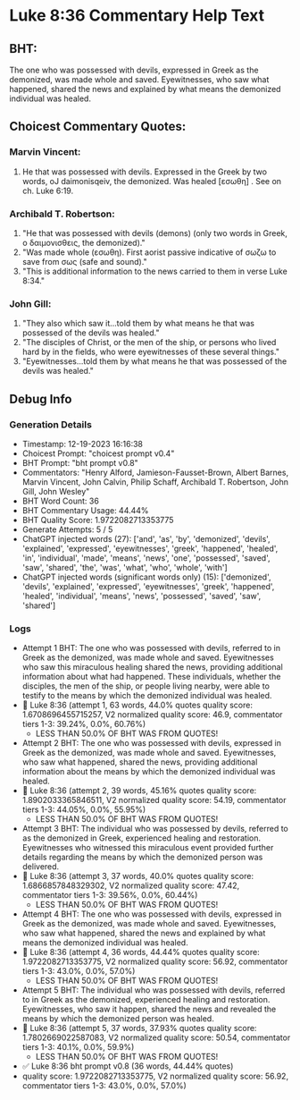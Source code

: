 # Luke 8:36 Commentary Help Text

## BHT:
The one who was possessed with devils, expressed in Greek as the demonized, was made whole and saved. Eyewitnesses, who saw what happened, shared the news and explained by what means the demonized individual was healed.

## Choicest Commentary Quotes:
### Marvin Vincent:
1. He that was possessed with devils. Expressed in the Greek by two words, oJ daimonisqeiv, the demonized. 
Was healed [εσωθη] . See on ch. Luke 6:19.


### Archibald T. Robertson:
1. "He that was possessed with devils (demons) (only two words in Greek, ο δαιμονισθεις, the demonized)." 
2. "Was made whole (εσωθη). First aorist passive indicative of σωζω to save from σως (safe and sound)." 
3. "This is additional information to the news carried to them in verse Luke 8:34."

### John Gill:
1. "They also which saw it...told them by what means he that was possessed of the devils was healed." 
2. "The disciples of Christ, or the men of the ship, or persons who lived hard by in the fields, who were eyewitnesses of these several things."
3. "Eyewitnesses...told them by what means he that was possessed of the devils was healed."


## Debug Info
### Generation Details
- Timestamp: 12-19-2023 16:16:38
- Choicest Prompt: "choicest prompt v0.4"
- BHT Prompt: "bht prompt v0.8"
- Commentators: "Henry Alford, Jamieson-Fausset-Brown, Albert Barnes, Marvin Vincent, John Calvin, Philip Schaff, Archibald T. Robertson, John Gill, John Wesley"
- BHT Word Count: 36
- BHT Commentary Usage: 44.44%
- BHT Quality Score: 1.9722082713353775
- Generate Attempts: 5 / 5
- ChatGPT injected words (27):
	['and', 'as', 'by', 'demonized', 'devils', 'explained', 'expressed', 'eyewitnesses', 'greek', 'happened', 'healed', 'in', 'individual', 'made', 'means', 'news', 'one', 'possessed', 'saved', 'saw', 'shared', 'the', 'was', 'what', 'who', 'whole', 'with']
- ChatGPT injected words (significant words only) (15):
	['demonized', 'devils', 'explained', 'expressed', 'eyewitnesses', 'greek', 'happened', 'healed', 'individual', 'means', 'news', 'possessed', 'saved', 'saw', 'shared']

### Logs
- Attempt 1 BHT: The one who was possessed with devils, referred to in Greek as the demonized, was made whole and saved. Eyewitnesses who saw this miraculous healing shared the news, providing additional information about what had happened. These individuals, whether the disciples, the men of the ship, or people living nearby, were able to testify to the means by which the demonized individual was healed.
- 🔄 Luke 8:36 (attempt 1, 63 words, 44.0% quotes quality score: 1.6708696455715257, V2 normalized quality score: 46.9, commentator tiers 1-3: 39.24%, 0.0%, 60.76%) 
	- LESS THAN 50.0% OF BHT WAS FROM QUOTES!
- Attempt 2 BHT: The one who was possessed with devils, expressed in Greek as the demonized, was made whole and saved. Eyewitnesses, who saw what happened, shared the news, providing additional information about the means by which the demonized individual was healed.
- 🔄 Luke 8:36 (attempt 2, 39 words, 45.16% quotes quality score: 1.8902033365846511, V2 normalized quality score: 54.19, commentator tiers 1-3: 44.05%, 0.0%, 55.95%) 
	- LESS THAN 50.0% OF BHT WAS FROM QUOTES!
- Attempt 3 BHT: The individual who was possessed by devils, referred to as the demonized in Greek, experienced healing and restoration. Eyewitnesses who witnessed this miraculous event provided further details regarding the means by which the demonized person was delivered.
- 🔄 Luke 8:36 (attempt 3, 37 words, 40.0% quotes quality score: 1.6866857848329302, V2 normalized quality score: 47.42, commentator tiers 1-3: 39.56%, 0.0%, 60.44%) 
	- LESS THAN 50.0% OF BHT WAS FROM QUOTES!
- Attempt 4 BHT: The one who was possessed with devils, expressed in Greek as the demonized, was made whole and saved. Eyewitnesses, who saw what happened, shared the news and explained by what means the demonized individual was healed.
- 🔄 Luke 8:36 (attempt 4, 36 words, 44.44% quotes quality score: 1.9722082713353775, V2 normalized quality score: 56.92, commentator tiers 1-3: 43.0%, 0.0%, 57.0%) 
	- LESS THAN 50.0% OF BHT WAS FROM QUOTES!
- Attempt 5 BHT: The individual who was possessed with devils, referred to in Greek as the demonized, experienced healing and restoration. Eyewitnesses, who saw it happen, shared the news and revealed the means by which the demonized person was healed.
- 🔄 Luke 8:36 (attempt 5, 37 words, 37.93% quotes quality score: 1.7802669022587083, V2 normalized quality score: 50.54, commentator tiers 1-3: 40.1%, 0.0%, 59.9%) 
	- LESS THAN 50.0% OF BHT WAS FROM QUOTES!
- ✅ Luke 8:36 bht prompt v0.8 (36 words, 44.44% quotes)
- quality score: 1.9722082713353775, V2 normalized quality score: 56.92, commentator tiers 1-3: 43.0%, 0.0%, 57.0%)